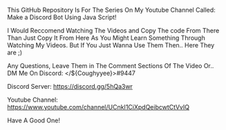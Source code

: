 This GitHub Repository Is For The Series On My Youtube Channel Called: Make a Discord Bot Using Java Script!

I Would Reccomend Watching The Videos and Copy The code From There Than Just Copy It From Here As You Might Learn Something Through Watching My Videos.
But If You Just Wanna Use Them Then.. Here They are ;)

Any Questions, Leave Them in The Comment Sections Of The Video Or.. DM Me On Discord: </${Coughyyee}>#9447



Discord Server: https://discord.gg/5hQa3wr

Youtube Channel: https://www.youtube.com/channel/UCnkI1CiXpdQeibcwtCtVvIQ

Have A Good One!
